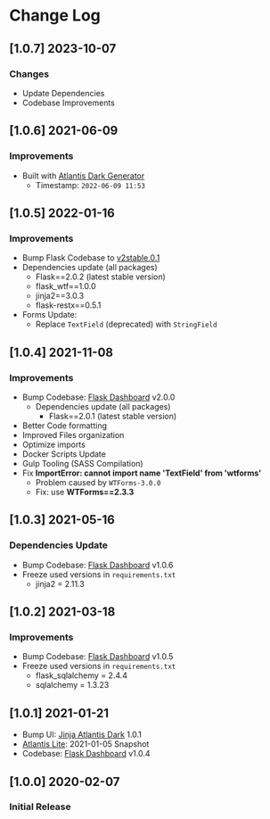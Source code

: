 # Change Log

## [1.0.7] 2023-10-07
### Changes

- Update Dependencies
- Codebase Improvements

## [1.0.6] 2021-06-09
### Improvements

- Built with [Atlantis Dark Generator](https://appseed.us/generator/atlantis-dark/)
  - Timestamp: `2022-06-09 11:53`

## [1.0.5] 2022-01-16
### Improvements

- Bump Flask Codebase to [v2stable.0.1](https://github.com/app-generator/boilerplate-code-flask-dashboard/releases)
- Dependencies update (all packages) 
  - Flask==2.0.2 (latest stable version)
  - flask_wtf==1.0.0
  - jinja2==3.0.3
  - flask-restx==0.5.1
- Forms Update:
  - Replace `TextField` (deprecated) with `StringField`

## [1.0.4] 2021-11-08
### Improvements

- Bump Codebase: [Flask Dashboard](https://github.com/app-generator/boilerplate-code-flask-dashboard) v2.0.0
  - Dependencies update (all packages) 
    - Flask==2.0.1 (latest stable version)
- Better Code formatting
- Improved Files organization
- Optimize imports
- Docker Scripts Update
- Gulp Tooling  (SASS Compilation)
- Fix **ImportError: cannot import name 'TextField' from 'wtforms'**
  - Problem caused by `WTForms-3.0.0`
  - Fix: use **WTForms==2.3.3**

## [1.0.3] 2021-05-16
### Dependencies Update

- Bump Codebase: [Flask Dashboard](https://github.com/app-generator/boilerplate-code-flask-dashboard) v1.0.6
- Freeze used versions in `requirements.txt`
    - jinja2 = 2.11.3

## [1.0.2] 2021-03-18
### Improvements

- Bump Codebase: [Flask Dashboard](https://github.com/app-generator/boilerplate-code-flask-dashboard) v1.0.5
- Freeze used versions in `requirements.txt`
    - flask_sqlalchemy = 2.4.4
    - sqlalchemy = 1.3.23
    
## [1.0.1] 2021-01-21

- Bump UI: [Jinja Atlantis Dark](https://github.com/app-generator/jinja-atlantis-dark/releases) 1.0.1
- [Atlantis Lite](https://github.com/themekita/Atlantis-Lite): 2021-01-05 Snapshot
- Codebase: [Flask Dashboard](https://github.com/app-generator/boilerplate-code-flask-dashboard/releases) v1.0.4

## [1.0.0] 2020-02-07
### Initial Release
